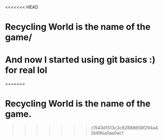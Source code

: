 <<<<<<< HEAD
# Recycling World is the name of the game/
# And now I started using git basics :) for real lol
=======
# Recycling World is the name of the game.
>>>>>>> c1543d1513c3c82888658f294a42b69ba0aa0ac1
